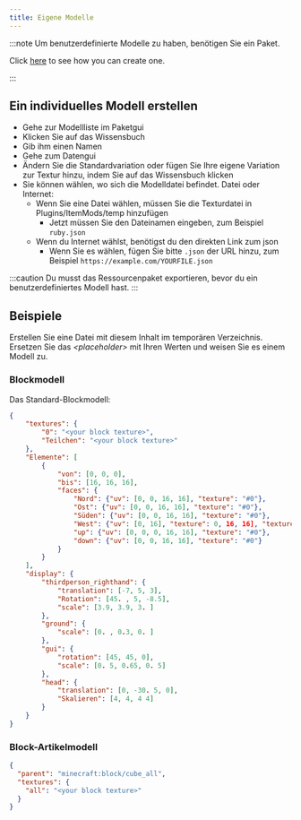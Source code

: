 ```yaml
---
title: Eigene Modelle
---
```


:::note Um benutzerdefinierte Modelle zu haben, benötigen Sie ein Paket.

Click [here](pack.md#create-a-pack) to see how you can create one.

:::

## Ein individuelles Modell erstellen

* Gehe zur Modellliste im Paketgui
* Klicken Sie auf das Wissensbuch
* Gib ihm einen Namen
* Gehe zum Datengui
* Ändern Sie die Standardvariation oder fügen Sie Ihre eigene Variation zur Textur hinzu, indem Sie auf das Wissensbuch klicken
* Sie können wählen, wo sich die Modelldatei befindet. Datei oder Internet:
    * Wenn Sie eine Datei wählen, müssen Sie die Texturdatei in Plugins/ItemMods/temp hinzufügen
        * Jetzt müssen Sie den Dateinamen eingeben, zum Beispiel `ruby.json`
    * Wenn du Internet wählst, benötigst du den direkten Link zum json
        * Wenn Sie es wählen, fügen Sie bitte `.json` der URL hinzu, zum Beispiel `https://example.com/YOURFILE.json`

:::caution Du musst das Ressourcenpaket exportieren, bevor du ein benutzerdefiniertes Modell hast.
:::

## Beispiele

Erstellen Sie eine Datei mit diesem Inhalt im temporären Verzeichnis. Ersetzen Sie das *\<placeholder\>* mit Ihren Werten und weisen Sie es einem Modell zu.

### Blockmodell

Das Standard-Blockmodell:

```json title="block.json"
{
    "textures": {
        "0": "<your block texture>",
        "Teilchen": "<your block texture>"
    },
    "Elemente": [
        {
            "von": [0, 0, 0],
            "bis": [16, 16, 16],
            "faces": {
                "Nord": {"uv": [0, 0, 16, 16], "texture": "#0"},
                "Ost": {"uv": [0, 0, 16, 16], "texture": "#0"},
                "Süden": {"uv": [0, 0, 16, 16], "texture": "#0"},
                "West": {"uv": [0, 16], "texture": 0, 16, 16], "texture": "#0"},
                "up": {"uv": [0, 0, 0, 16, 16], "texture": "#0"},
                "down": {"uv": [0, 0, 16, 16], "texture": "#0"}
            }
        }
    ],
    "display": {
        "thirdperson_righthand": {
            "translation": [-7, 5, 3],
            "Rotation": [45. , 5, -8.5],
            "scale": [3.9, 3.9, 3. ]
        },
        "ground": {
            "scale": [0. , 0.3, 0. ]
        },
        "gui": {
            "rotation": [45, 45, 0],
            "scale": [0. 5, 0.65, 0. 5]
        },
        "head": {
            "translation": [0, -30. 5, 0],
            "Skalieren": [4, 4, 4 4]
        }
    }
}

```

### Block-Artikelmodell

```json title="block_item.json"
{
  "parent": "minecraft:block/cube_all",
  "textures": {
    "all": "<your block texture>"
  }
}
```

